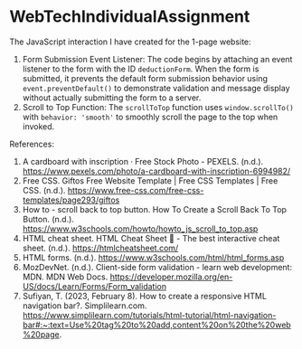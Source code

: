 # WebTechIndividualAssignment

The JavaScript interaction I have created for the 1-page website:
1. Form Submission Event Listener:
The code begins by attaching an event listener to the form with the ID `deductionForm`.
When the form is submitted, it prevents the default form submission behavior using `event.preventDefault()` to demonstrate validation and message display without actually submitting the form to a server.
2. Scroll to Top Function:
The `scrollToTop` function uses `window.scrollTo()` with `behavior: 'smooth'` to smoothly scroll the page to the top when invoked.

References:
1. A cardboard with inscription · Free Stock Photo - PEXELS. (n.d.). https://www.pexels.com/photo/a-cardboard-with-inscription-6994982/ 
2. Free CSS. Giftos Free Website Template | Free CSS Templates | Free CSS. (n.d.). https://www.free-css.com/free-css-templates/page293/giftos 
3. How to - scroll back to top button. How To Create a Scroll Back To Top Button. (n.d.). https://www.w3schools.com/howto/howto_js_scroll_to_top.asp 
4. HTML cheat sheet. HTML Cheat Sheet 📃 - The best interactive cheat sheet. (n.d.). https://htmlcheatsheet.com/ 
5. HTML forms. (n.d.). https://www.w3schools.com/html/html_forms.asp 
6. MozDevNet. (n.d.). Client-side form validation - learn web development: MDN. MDN Web Docs. https://developer.mozilla.org/en-US/docs/Learn/Forms/Form_validation 
7. Sufiyan, T. (2023, February 8). How to create a responsive HTML navigation bar?. Simplilearn.com. https://www.simplilearn.com/tutorials/html-tutorial/html-navigation-bar#:~:text=Use%20tag%20to%20add,content%20on%20the%20web%20page. 




